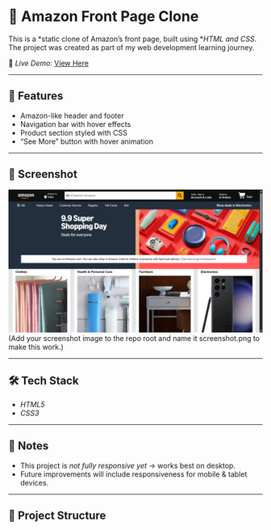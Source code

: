 # 🛒 Amazon Front Page Clone  

This is a *static clone of Amazon’s front page, built using **HTML and CSS*.  
The project was created as part of my web development learning journey.  

🔗 *Live Demo*: [View Here](https://abhihari777.github.io/Amazon-front-page-clone/)  

---

## 📌 Features
- Amazon-like header and footer  
- Navigation bar with hover effects  
- Product section styled with CSS  
- “See More” button with hover animation  

---

## 📸 Screenshot
![Amazon Clone Screenshot](Screenshot.png)  
(Add your screenshot image to the repo root and name it screenshot.png to make this work.)  

---

## 🛠️ Tech Stack
- *HTML5*  
- *CSS3*  

---

## 📖 Notes
- This project is *not fully responsive yet* → works best on desktop.  
- Future improvements will include responsiveness for mobile & tablet devices.  

---

## 📂 Project Structure
